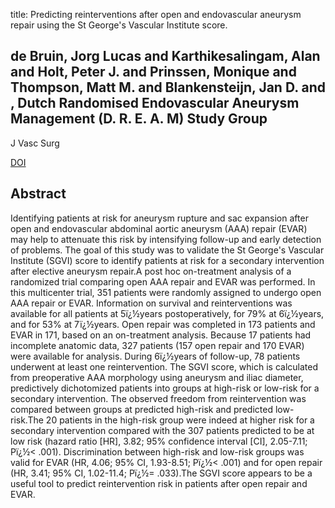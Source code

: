 title: Predicting reinterventions after open and endovascular aneurysm repair using the St George's Vascular Institute score.

## de Bruin, Jorg Lucas and Karthikesalingam, Alan and Holt, Peter J. and Prinssen, Monique and Thompson, Matt M. and Blankensteijn, Jan D. and , Dutch Randomised Endovascular Aneurysm Management (D. R. E. A. M) Study Group
J Vasc Surg

<a href="https://doi.org/10.1016/j.jvs.2015.12.028">DOI</a>

## Abstract
Identifying patients at risk for aneurysm rupture and sac expansion after open and endovascular abdominal aortic aneurysm (AAA) repair (EVAR) may help to attenuate this risk by intensifying follow-up and early detection of problems. The goal of this study was to validate the St George's Vascular Institute (SGVI) score to identify patients at risk for a secondary intervention after elective aneurysm repair.A post hoc on-treatment analysis of a randomized trial comparing open AAA repair and EVAR was performed. In this multicenter trial, 351 patients were randomly assigned to undergo open AAA repair or EVAR. Information on survival and reinterventions was available for all patients at 5ï¿½years postoperatively, for 79% at 6ï¿½years, and for 53% at 7ï¿½years. Open repair was completed in 173 patients and EVAR in 171, based on an on-treatment analysis. Because 17 patients had incomplete anatomic data, 327 patients (157 open repair and 170 EVAR) were available for analysis. During 6ï¿½years of follow-up, 78 patients underwent at least one reintervention. The SGVI score, which is calculated from preoperative AAA morphology using aneurysm and iliac diameter, predictively dichotomized patients into groups at high-risk or low-risk for a secondary intervention. The observed freedom from reintervention was compared between groups at predicted high-risk and predicted low-risk.The 20 patients in the high-risk group were indeed at higher risk for a secondary intervention compared with the 307 patients predicted to be at low risk (hazard ratio [HR], 3.82; 95% confidence interval [CI], 2.05-7.11; Pï¿½< .001). Discrimination between high-risk and low-risk groups was valid for EVAR (HR, 4.06; 95% CI, 1.93-8.51; Pï¿½< .001) and for open repair (HR, 3.41; 95% CI, 1.02-11.4; Pï¿½= .033).The SGVI score appears to be a useful tool to predict reintervention risk in patients after open repair and EVAR.

